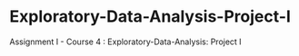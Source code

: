 # Exploratory-Data-Analysis-Project-I
Assignment I - Course 4 : Exploratory-Data-Analysis: Project I
